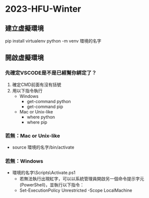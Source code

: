 # 2023-HFU-Winter
## 建立虛擬環境
pip install virtualenv
python -m venv 環境的名字

## 開啟虛擬環境
### 先確定VSCODE是不是已經幫你綁定了？
1. 確定CMD前面有沒有括號
2. 用以下指令執行
    * Windows
        * get-command python
        * get-command pip
    * Mac or Unix-like
        * where python
        * where pip

### 若無：Mac or Unix-like
* source 環境的名字/bin/activate
### 若無：Windows
* 環境的名字\Scripts\Activate.ps1
    * 若無法執行出現紅字，可以以系統管理員開啟另一個命令提示字元(PowerShell)，並執行以下指令：
    * Set-ExecutionPolicy Unrestricted -Scope LocalMachine